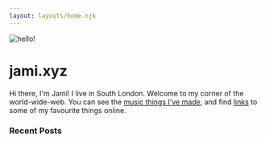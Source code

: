 ```yaml
---
layout: layouts/home.njk
---
```


<div class="illo-container">
  <img src="https://cdn.glitch.global/32daf422-fa29-41ca-961d-9c418be2526e/mMegGh25_400x400.jpeg?v=1672330175139" class="illustration" style="align: left" alt="hello!">
</div>

# jami.xyz

Hi there, I'm Jami! I live in South London. Welcome to my corner of the world-wide-web. You can see the [music things I've made](/music), and find [links](/links) to some of my favourite things online.

<div id="literal-widget" handle="jami" status="IS_READING" layout="list"></div>
<script src="https://literal.club/js/widget.js"></script>

### Recent Posts
